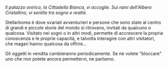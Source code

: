 *Il palazzo onirico, la Cittadella Bianca, vi accoglie. 
Sui rami dell'Albero Cristallino, vi sentite tra sogno e realtà.*

Stellarborea è dove svariati avventurieri e persone che sono state al
centro di grandi e piccole storie del mondo si ritrovano, invitati da
qualcuno o qualcosa. Visitato nei sogni o in altri modi, permette di accrescere la propria
conoscenza e le proprie capacità, e talvolta interagire con altri visitatori,
che magari hanno qualcosa da offrire...

Gli oggetti in vendita cambieranno periodicamente. Se ne volete "bloccare" uno che non
potete ancora permettervi, ne parliamo.
